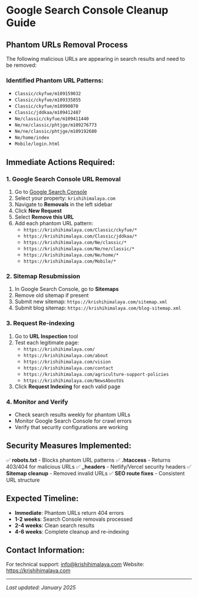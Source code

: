 # Google Search Console Cleanup Guide

## Phantom URLs Removal Process

The following malicious URLs are appearing in search results and need to be removed:

### Identified Phantom URL Patterns:
- `Classic/ckyfue/m109159032`
- `Classic/ckyfue/m109335855`
- `Classic/ckyfue/m10990070`
- `Classic/jddkaa/m109412487`
- `Ne/classic/ckyfue/m109411440`
- `Ne/ne/classic/phtjge/m109276773`
- `Ne/ne/classic/phtjge/m109192680`
- `Ne/home/index`
- `Mobile/login.html`

## Immediate Actions Required:

### 1. Google Search Console URL Removal
1. Go to [Google Search Console](https://search.google.com/search-console)
2. Select your property: `krishihimalaya.com`
3. Navigate to **Removals** in the left sidebar
4. Click **New Request**
5. Select **Remove this URL**
6. Add each phantom URL pattern:
   - `https://krishihimalaya.com/Classic/ckyfue/*`
   - `https://krishihimalaya.com/Classic/jddkaa/*`
   - `https://krishihimalaya.com/Ne/classic/*`
   - `https://krishihimalaya.com/Ne/ne/classic/*`
   - `https://krishihimalaya.com/Ne/home/*`
   - `https://krishihimalaya.com/Mobile/*`

### 2. Sitemap Resubmission
1. In Google Search Console, go to **Sitemaps**
2. Remove old sitemap if present
3. Submit new sitemap: `https://krishihimalaya.com/sitemap.xml`
4. Submit blog sitemap: `https://krishihimalaya.com/blog-sitemap.xml`

### 3. Request Re-indexing
1. Go to **URL Inspection** tool
2. Test each legitimate page:
   - `https://krishihimalaya.com/`
   - `https://krishihimalaya.com/about`
   - `https://krishihimalaya.com/vision`
   - `https://krishihimalaya.com/contact`
   - `https://krishihimalaya.com/agriculture-support-policies`
   - `https://krishihimalaya.com/NewsAboutUs`
3. Click **Request Indexing** for each valid page

### 4. Monitor and Verify
- Check search results weekly for phantom URLs
- Monitor Google Search Console for crawl errors
- Verify that security configurations are working

## Security Measures Implemented:

✅ **robots.txt** - Blocks phantom URL patterns
✅ **.htaccess** - Returns 403/404 for malicious URLs
✅ **_headers** - Netlify/Vercel security headers
✅ **Sitemap cleanup** - Removed invalid URLs
✅ **SEO route fixes** - Consistent URL structure

## Expected Timeline:
- **Immediate**: Phantom URLs return 404 errors
- **1-2 weeks**: Search Console removals processed
- **2-4 weeks**: Clean search results
- **4-6 weeks**: Complete cleanup and re-indexing

## Contact Information:
For technical support: info@krishihimalaya.com
Website: https://krishihimalaya.com

---
*Last updated: January 2025*